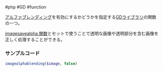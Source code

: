 #php #GD #function 

[アルファブレンディング](アルファブレンディング.md)を有効にするかどうかを指定する[GDライブラリ](GDライブラリ.md)の関数の一つ。

[imagesavealpha 関数](imagesavealpha%20関数.md)とセットで使うことで透明な画像や透明部分を含む画像を正しく処理することができる。

### サンプルコード
```php
imagealphablending($image, false)
```
